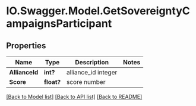 # IO.Swagger.Model.GetSovereigntyCampaignsParticipant
## Properties

Name | Type | Description | Notes
------------ | ------------- | ------------- | -------------
**AllianceId** | **int?** | alliance_id integer | 
**Score** | **float?** | score number | 

[[Back to Model list]](../README.md#documentation-for-models) [[Back to API list]](../README.md#documentation-for-api-endpoints) [[Back to README]](../README.md)

